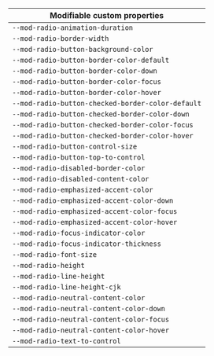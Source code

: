 | Modifiable custom properties                      |
| ------------------------------------------------- |
| `--mod-radio-animation-duration`                  |
| `--mod-radio-border-width`                        |
| `--mod-radio-button-background-color`             |
| `--mod-radio-button-border-color-default`         |
| `--mod-radio-button-border-color-down`            |
| `--mod-radio-button-border-color-focus`           |
| `--mod-radio-button-border-color-hover`           |
| `--mod-radio-button-checked-border-color-default` |
| `--mod-radio-button-checked-border-color-down`    |
| `--mod-radio-button-checked-border-color-focus`   |
| `--mod-radio-button-checked-border-color-hover`   |
| `--mod-radio-button-control-size`                 |
| `--mod-radio-button-top-to-control`               |
| `--mod-radio-disabled-border-color`               |
| `--mod-radio-disabled-content-color`              |
| `--mod-radio-emphasized-accent-color`             |
| `--mod-radio-emphasized-accent-color-down`        |
| `--mod-radio-emphasized-accent-color-focus`       |
| `--mod-radio-emphasized-accent-color-hover`       |
| `--mod-radio-focus-indicator-color`               |
| `--mod-radio-focus-indicator-thickness`           |
| `--mod-radio-font-size`                           |
| `--mod-radio-height`                              |
| `--mod-radio-line-height`                         |
| `--mod-radio-line-height-cjk`                     |
| `--mod-radio-neutral-content-color`               |
| `--mod-radio-neutral-content-color-down`          |
| `--mod-radio-neutral-content-color-focus`         |
| `--mod-radio-neutral-content-color-hover`         |
| `--mod-radio-text-to-control`                     |
